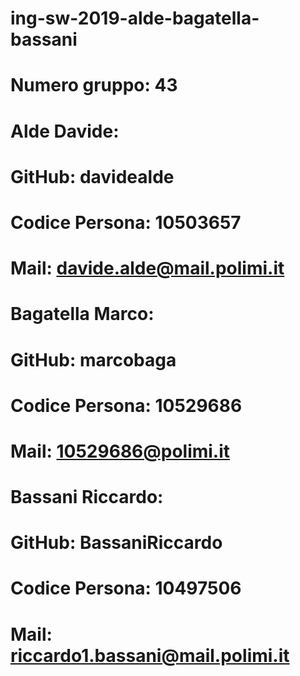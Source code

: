 # ing-sw-2019-alde-bagatella-bassani

# Numero gruppo: 43

# Alde Davide:
#       GitHub:                 davidealde
#       Codice Persona:         10503657
#       Mail:                   davide.alde@mail.polimi.it


# Bagatella Marco:
#       GitHub:                 marcobaga
#       Codice Persona:         10529686
#       Mail:                   10529686@polimi.it


# Bassani Riccardo:
#       GitHub:                 BassaniRiccardo
#       Codice Persona:         10497506
#       Mail:                   riccardo1.bassani@mail.polimi.it
